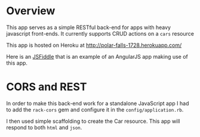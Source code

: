 Overview
========

This app serves as a simple RESTful back-end for apps with heavy javascript front-ends. It currently
supports CRUD actions on a `cars` resource

This app is hosted on Heroku at http://polar-falls-1728.herokuapp.com/

Here is an [JSFiddle](http://jsfiddle.net/caspyin/LgApT/) that is an example of an AngularJS app
making use of this app.


CORS and REST
=============

In order to make this back-end work for a standalone JavaScript app I had to add the `rack-cors` gem
and configure it in the `config/application.rb`.

I then used simple scaffolding to create the Car resource. This app will respond to both `html` and
`json`.


